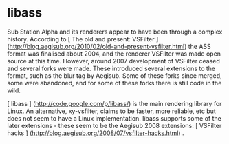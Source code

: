#  libass 

Sub Station Alpha and its renderers appear to have been through a complex
      history. According to
 [
	The old and present: VSFilter
      ] (http://blog.aegisub.org/2010/02/old-and-present-vsfilter.html)
the ASS format was finalised about 2004, and the renderer
      VSFilter was made open source at this time.
      However, around 2007 development of VSFilter ceased
      and several forks were made. These introduced several
      extensions to the format, such as the
blur
tag
      by Aegisub. Some of these forks since merged, some were abandoned,
      and for some of these forks there is still code in the wild.


 [
	libass 
      ] (http://code.google.com/p/libass/)
is the main rendering library for Linux. An alternative,
      xy-vsfilter, claims to be faster, more reliable, etc but does
      not seem to have a Linux implementation.
      libass supports some of the later extensions - these seem to be
      the Aegisub 2008 extensions:
 [
	VSFilter hacks
      ] (http://blog.aegisub.org/2008/07/vsfilter-hacks.html)
.

